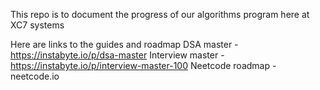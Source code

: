 This repo is to document the progress of our algorithms program here at XC7 systems

Here are links to the guides and roadmap
 DSA master - https://instabyte.io/p/dsa-master
 Interview master - https://instabyte.io/p/interview-master-100
 Neetcode roadmap - neetcode.io